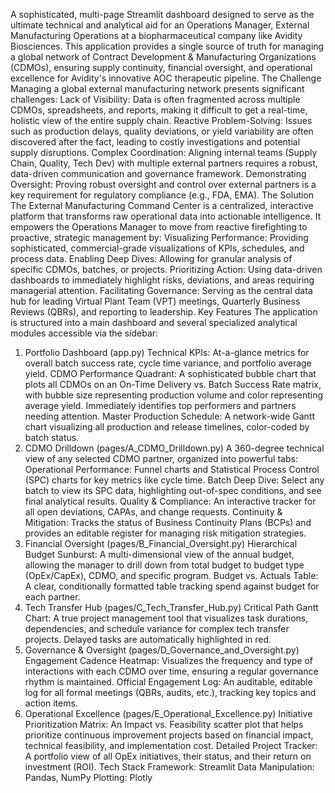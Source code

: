 A sophisticated, multi-page Streamlit dashboard designed to serve as the ultimate technical and analytical aid for an Operations Manager, External Manufacturing Operations at a biopharmaceutical company like Avidity Biosciences.
This application provides a single source of truth for managing a global network of Contract Development & Manufacturing Organizations (CDMOs), ensuring supply continuity, financial oversight, and operational excellence for Avidity's innovative AOC therapeutic pipeline.
The Challenge
Managing a global external manufacturing network presents significant challenges:
Lack of Visibility: Data is often fragmented across multiple CDMOs, spreadsheets, and reports, making it difficult to get a real-time, holistic view of the entire supply chain.
Reactive Problem-Solving: Issues such as production delays, quality deviations, or yield variability are often discovered after the fact, leading to costly investigations and potential supply disruptions.
Complex Coordination: Aligning internal teams (Supply Chain, Quality, Tech Dev) with multiple external partners requires a robust, data-driven communication and governance framework.
Demonstrating Oversight: Proving robust oversight and control over external partners is a key requirement for regulatory compliance (e.g., FDA, EMA).
The Solution
The External Manufacturing Command Center is a centralized, interactive platform that transforms raw operational data into actionable intelligence. It empowers the Operations Manager to move from reactive firefighting to proactive, strategic management by:
Visualizing Performance: Providing sophisticated, commercial-grade visualizations of KPIs, schedules, and process data.
Enabling Deep Dives: Allowing for granular analysis of specific CDMOs, batches, or projects.
Prioritizing Action: Using data-driven dashboards to immediately highlight risks, deviations, and areas requiring managerial attention.
Facilitating Governance: Serving as the central data hub for leading Virtual Plant Team (VPT) meetings, Quarterly Business Reviews (QBRs), and reporting to leadership.
Key Features
The application is structured into a main dashboard and several specialized analytical modules accessible via the sidebar:
1. Portfolio Dashboard (app.py)
Technical KPIs: At-a-glance metrics for overall batch success rate, cycle time variance, and portfolio average yield.
CDMO Performance Quadrant: A sophisticated bubble chart that plots all CDMOs on an On-Time Delivery vs. Batch Success Rate matrix, with bubble size representing production volume and color representing average yield. Immediately identifies top performers and partners needing attention.
Master Production Schedule: A network-wide Gantt chart visualizing all production and release timelines, color-coded by batch status.
2. CDMO Drilldown (pages/A_CDMO_Drilldown.py)
A 360-degree technical view of any selected CDMO partner, organized into powerful tabs:
Operational Performance: Funnel charts and Statistical Process Control (SPC) charts for key metrics like cycle time.
Batch Deep Dive: Select any batch to view its SPC data, highlighting out-of-spec conditions, and see final analytical results.
Quality & Compliance: An interactive tracker for all open deviations, CAPAs, and change requests.
Continuity & Mitigation: Tracks the status of Business Continuity Plans (BCPs) and provides an editable register for managing risk mitigation strategies.
3. Financial Oversight (pages/B_Financial_Oversight.py)
Hierarchical Budget Sunburst: A multi-dimensional view of the annual budget, allowing the manager to drill down from total budget to budget type (OpEx/CapEx), CDMO, and specific program.
Budget vs. Actuals Table: A clear, conditionally formatted table tracking spend against budget for each partner.
4. Tech Transfer Hub (pages/C_Tech_Transfer_Hub.py)
Critical Path Gantt Chart: A true project management tool that visualizes task durations, dependencies, and schedule variance for complex tech transfer projects. Delayed tasks are automatically highlighted in red.
5. Governance & Oversight (pages/D_Governance_and_Oversight.py)
Engagement Cadence Heatmap: Visualizes the frequency and type of interactions with each CDMO over time, ensuring a regular governance rhythm is maintained.
Official Engagement Log: An auditable, editable log for all formal meetings (QBRs, audits, etc.), tracking key topics and action items.
6. Operational Excellence (pages/E_Operational_Excellence.py)
Initiative Prioritization Matrix: An Impact vs. Feasibility scatter plot that helps prioritize continuous improvement projects based on financial impact, technical feasibility, and implementation cost.
Detailed Project Tracker: A portfolio view of all OpEx initiatives, their status, and their return on investment (ROI).
Tech Stack
Framework: Streamlit
Data Manipulation: Pandas, NumPy
Plotting: Plotly
